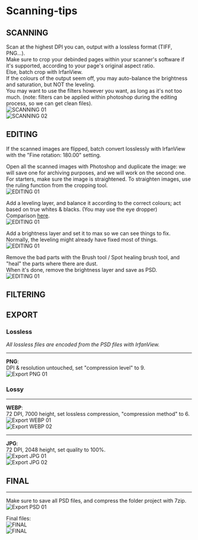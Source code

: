 # Scanning-tips
## SCANNING

Scan at the highest DPI you can, output with a lossless format (TIFF, PNG...).<br>
Make sure to crop your debinded pages within your scanner's software if it's supported, according to your page's original aspect ratio.<br>
Else, batch crop with IrfanView.<br>
If the colours of the output seem off, you may auto-balance the brightness and saturation, but NOT the leveling.<br>
You may want to use the filters however you want, as long as it's not too much. (note: filters can be applied within photoshop during the editing process, so we can get clean files).<br>
![SCANNING 01](/Assets/Scanning-01.jpg)<br>
![SCANNING 02](/Assets/Scanning-02.jpg)<br>




## EDITING
If the scanned images are flipped, batch convert losslessly with IrfanView with the "Fine rotation: 180.00" setting.

Open all the scanned images with Photoshop and duplicate the image: we will save one for archiving purposes, and we will work on the second one.<br>
For starters, make sure the image is straightened. To straighten images, use the ruling function from the cropping tool.<br>
![EDITING 01](/Assets/Editing-straighten01.jpg)<br>

Add a leveling layer, and balance it according to the correct colours; act based on true whites & blacks. (You may use the eye dropper)<br>
Comparison [here](https://slow.pics/c/esz9kdg4).<br>
![EDITING 01](/Assets/Editing-leveling01.jpg)<br>

Add a brightness layer and set it to max so we can see things to fix.<br>
Normally, the leveling might already have fixed most of things.<br>
![EDITING 01](/Assets/Editing-brightness01.jpg)<br>

Remove the bad parts with the Brush tool / Spot healing brush tool, and "heal" the parts where there are dust.<br>
When it's done, remove the brightness layer and save as PSD.<br>
![EDITING 01](/Assets/Editing-final01.jpg)<br>




## FILTERING




## EXPORT

### Lossless
*All lossless files are encoded from the PSD files with IrfanView.*

________________
**PNG**:<br> DPI & resolution untouched, set "compression level" to 9.<br>
![Export PNG 01](/Assets/Export-PNG01.jpg)<br>

### Lossy
________________
**WEBP**:<br> 72 DPI, 7000 height, set lossless compression, "compression method" to 6.<br>
![Export WEBP 01](/Assets/Export-WEBP01.jpg)<br>
![Export WEBP 02](/Assets/Export-WEBP02.jpg)<br>

________________
**JPG**:<br> 72 DPI, 2048 height, set quality to 100%.<br>
![Export JPG 01](/Assets/Export-JPG01.jpg)<br>
![Export JPG 02](/Assets/Export-JPG02.jpg)<br>




## FINAL
________________

Make sure to save all PSD files, and compress the folder project with 7zip.<br>
![Export PSD 01](/Assets/Export-PSD01.jpg)<br>

Final files:<br>
![FINAL](/Assets/Final.jpg)<br>
![FINAL](/Assets/04-Lossyexport.jpg)<br>
